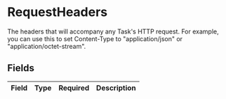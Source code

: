 # RequestHeaders

The headers that will accompany any Task's HTTP request. For
example, you can use this to set Content-Type to "application/json"
or "application/octet-stream".



## Fields

| Field       | Type        | Required    | Description |
| ----------- | ----------- | ----------- | ----------- |